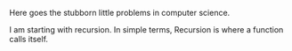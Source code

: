 Here goes the stubborn little problems in computer science.

I am starting with recursion. In simple terms, Recursion is where a function calls itself.
